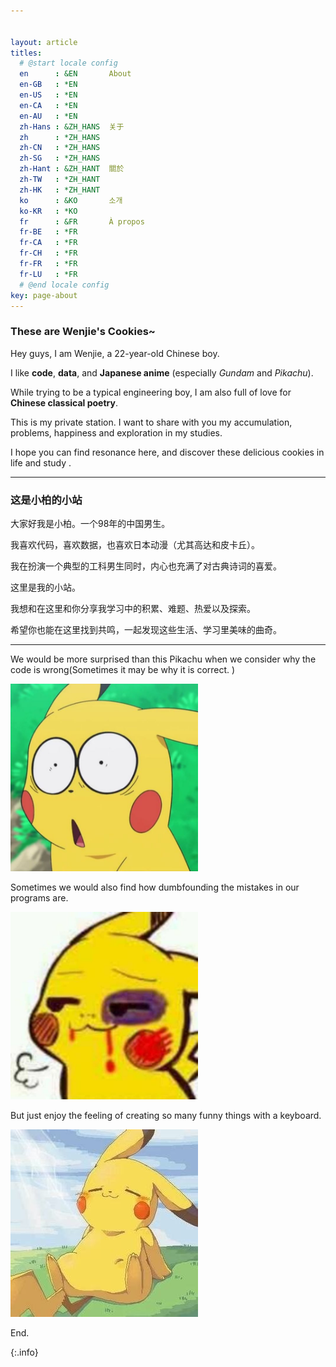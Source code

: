 ```yaml
---


layout: article
titles:
  # @start locale config
  en      : &EN       About
  en-GB   : *EN
  en-US   : *EN
  en-CA   : *EN
  en-AU   : *EN
  zh-Hans : &ZH_HANS  关于
  zh      : *ZH_HANS
  zh-CN   : *ZH_HANS
  zh-SG   : *ZH_HANS
  zh-Hant : &ZH_HANT  關於
  zh-TW   : *ZH_HANT
  zh-HK   : *ZH_HANT
  ko      : &KO       소개
  ko-KR   : *KO
  fr      : &FR       À propos
  fr-BE   : *FR
  fr-CA   : *FR
  fr-CH   : *FR
  fr-FR   : *FR
  fr-LU   : *FR
  # @end locale config
key: page-about
---
```




### These are  Wenjie's Cookies~

Hey guys, I am Wenjie,  a 22-year-old Chinese boy. 

I like **code**, **data**, and **Japanese anime** (especially *Gundam* and *Pikachu*). 

While trying to be a typical engineering boy, I am also full of love for **Chinese classical poetry**.   

This is my private station. I want to share with you my accumulation, problems, happiness and exploration in my studies. 

I hope you can find resonance here, and discover these delicious cookies in life and study . 



---



### 这是小柏的小站

大家好我是小柏。一个98年的中国男生。

我喜欢代码，喜欢数据，也喜欢日本动漫（尤其高达和皮卡丘）。

我在扮演一个典型的工科男生同时，内心也充满了对古典诗词的喜爱。

 这里是我的小站。

我想和在这里和你分享我学习中的积累、难题、热爱以及探索。

希望你也能在这里找到共鸣，一起发现这些生活、学习里美味的曲奇。



---

We would be more surprised than this Pikachu when we consider why the code is wrong(Sometimes it may be why it is correct. )



<img src="https://raw.githubusercontent.com/gggdttt/ImageBeds/master/QQ%E5%9B%BE%E7%89%8720210514042315.jpg" alt="pikachu" width="300" align="bottom" />

Sometimes we would also find  how dumbfounding  the mistakes in our programs are.

<img src="https://raw.githubusercontent.com/gggdttt/ImageBeds/master/QQ%E5%9B%BE%E7%89%8720210514042324.jpg" alt="cute_pikachu" width="300" align="bottom" />

But just enjoy the feeling of creating so many funny things with a keyboard.

<img src="https://raw.githubusercontent.com/gggdttt/ImageBeds/master/%E5%BE%AE%E4%BF%A1%E5%9B%BE%E7%89%87_20210514042524.jpg" alt="sunshine" width="300" align="bottom" />



End.

{:.info}

